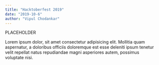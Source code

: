 ```yaml
---
title: "Hacktoberfest 2019"
date: "2019-10-6"
author: "Vipul Chodankar"
---
```


PLACEHOLDER

Lorem ipsum dolor, sit amet consectetur adipisicing elit. Mollitia quam aspernatur, a doloribus officiis doloremque est esse deleniti ipsum tenetur velit repellat natus repudiandae magni asperiores autem, possimus voluptate nisi.

